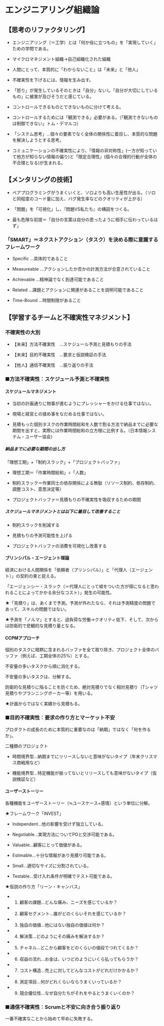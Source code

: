 
# エンジニアリング組織論

## 【思考のリファクタリング】

- エンジニアリング（＝工学）とは「何か役に立つもの」を「実現していく」ための学問である。

- マイクロマネジメント組織→自己組織化された組織

- 人間にとって、本質的に「わからないこと」は「未来」と「他人」

- 不確実性を下げるには、情報を生み出す。

- 「怒り」が発生しているそのときは「自分」ないし「自分が大切にしているもの」に被害が及びそうだと感じている。

- コントロールできるものとできないものに分けて考える。

- コントロールするためには「観測できる」必要がある。（「観測できないものは制御できない」トム・デマルコ）

- 「システム思考」…個々の要素でなく全体の関係性に着目し、本質的な問題を解決しようとする思考。

- コミュニケーションの不確実性により、「情報の非対称性」(一方が知っていて他方が知らない情報の偏り)と「限定合理性」(個々の合理的行動が全体の不合理となる)が生まれる。

## 【メンタリングの技術】

- ペアプログラミングがうまくいくと、ソロよりも高い生産性が出る。（ソロと同程度のコード量に加え、バグ発生率などのクオリティが上がる）

- 「問題」を「可視化」し、『問題VS私たち』の構図をつくる。

- 最も危険な前提＝「自分の言葉は自分の思ったように相手に伝わっているはず」

### 「SMART」＝ネクストアクション（タスク）を決める際に意識するフレームワーク

- Specific …具体的であること

- Measureable …アクションしたか否かの計測方法が合意されていること

- Achievable …精神論でなく到達可能であること

- Related …課題とアクションに関連があることを説明可能であること

- Time-Bound …時間制限があること

## 【学習するチームと不確実性マネジメント】

### 不確実性の大別

- 【未来】方法不確実性　…スケジュール予測と見積もりの手法

- 【未来】目的不確実性　…要求と仮説検証の手法

- 【他人】通信不確実性　…振り返りの手法

### ■方法不確実性︰スケジュール予測と不確実性

#### スケジュールマネジメント

- 当初の計画通りに物事が進むようにプレッシャーをかける仕事ではない。

- 現場と経営との揉め事をなだめる仕事ではない。

- 見積もった個別タスクの作業時間総和を人数で割る方法で納品までに必要な期間を出すと、実際には作業時間総和の立方根に比例する。（日本情報システム・ユーザー協会）

##### 納品までに必要な期間の出し方

「理想工期」+「制約スラック」+「プロジェクトバッファ」

- 理想工期＝「作業時間総和」÷「人数」

- 制約スラック＝作業同士の依存関係による無駄（リソース制約、依存制約、調整コスト、意思決定等）

- プロジェクトバッファ＝見積もりの不確実性を吸収するための期間

##### スケジュールマネジメントとは以下に着目して改善すること

- 制約スラックを削減する

- 見積もりの予測可能性を上げる

- プロジェクトバッファの消費を可視化し改善する

#### プリンシパル・エージェント理論

経済における人間関係を「依頼者（プリンシパル）」と「代理人（エージェント）」の契約の束と捉える。

「エージェンシー・スラック（＝代理人にとって嘘をついた方が得になると思われることによってかかる余分なコスト）」発生の可能性。

★「見積り」は、あくまで予測。予測が外れたなら、それは予測精度の問題であって、スキルの問題ではない。

★予測を「ノルマ」とすると、過負荷な労働→クオリティ低下、そして、次からは防衛的で悲観的な見積り量となる。

#### CCPMアプローチ

個別のタスクに暗黙に含まれるバッファを全て取り除き、プロジェクト全体のバッファ（例えば、工期全体の25%）とする。

不安量の多いタスクから順に消化する。

不安量の多いタスクは、分解する。

防衛的な見積りに陥ることを防ぐため、絶対見積りでなく相対見積り（Tシャツ見積りやプランニングポーカー等）を用いる。

★計画からではなく実績から見積もる。

### ■目的不確実性︰要求の作り方とマーケット不安

プロダクトの成長のために本質的に重要なのは「納期」ではなく「何を作るか」。

二種類のプロジェクト

- 時間境界型…納期までにリリースしないと意味がないタイプ（年末クリスマス商戦用など）

- 機能境界型…特定機能が揃ってないとリリースしても意味がないタイプ（仮説検証など）

#### ユーザーストーリー

各種機能をユーザーストーリー（≒ユースケース+感情）という単位に分解。

★フレームワーク「INVEST」

- Independent…他の影響を受けず独立している。

- Negotiable…実現方法についてPOと交渉可能である。

- Valuable…顧客にとって価値がある。

- Estimable…十分な情報があり見積り可能である。

- Small…適切なサイズに分割されている。

- Testable…受け入れ条件が明確でテスト可能である。

★仮説の作り方「リーン・キャンバス」

- 1. 顧客の課題…どんな痛み、ニーズを感じているか？

- 2. 顧客セグメント…誰がどのくらいそれを感じているか？

- 3. 独自の価値…他にはない独自の価値は何か？

- 4. 解決策…どのようにその痛みを解決するか？

- 5. チャネル…どこから顧客をどのくらいの値段でつれてくるか？

- 6. 収益の流れ…お金は、いつどのようにいくら払ってもらうか？

- 7. コスト構造…売上に対してどんなコストがどれだけかかるか？

- 8. 測定項目…何がどれくらいならうまくいっているか？

- 9. 競合優位性…なぜ自分たちがそれをやるとうまくいくのか？

### ■通信不確実性︰Scrumと不安に向き合う振り返り

一番不確実なことから始めて早めに失敗する。









